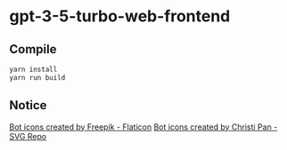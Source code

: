 # gpt-3-5-turbo-web-frontend

## Compile
```bash
yarn install
yarn run build
```

## Notice
[Bot icons created by Freepik - Flaticon](https://www.flaticon.com/free-icons/bot)
[Bot icons created by Christi Pan - SVG Repo](https://www.svgrepo.com/svg/486361/robot)